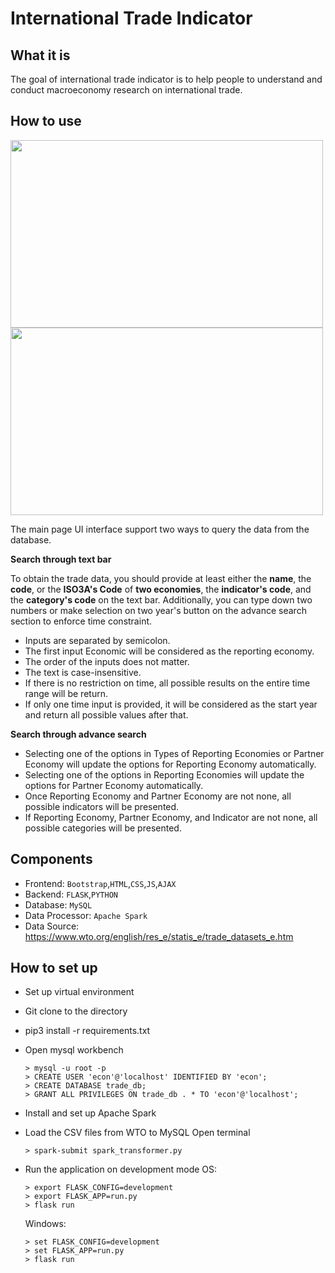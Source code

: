 # International Trade Indicator

## What it is

The goal of international trade indicator is to help people to understand and conduct macroeconomy research on international trade.

## How to use
<img src="https://github.com/Zalelin3/International_Trade_Indicator/blob/main/main.png" width="500" height="300">
<img src="https://github.com/Zalelin3/International_Trade_Indicator/blob/main/reference.png" width="500" height="300">

The main page UI interface support two ways to query the data from the database.

**Search through text bar**

To obtain the trade data, you should provide at least either the **name**, the **code**, or the **ISO3A's Code** of **two economies**, the **indicator's code**, and the **category's code** on the text bar. Additionally, you can type down two numbers or make selection on two year's button on the advance search section to enforce time constraint.
* Inputs are separated by semicolon.
* The first input Economic will be considered as the reporting economy.
* The order of the inputs does not matter.
* The text is case-insensitive.
* If there is no restriction on time, all possible results on the entire time range will be return.
* If only one time input is provided, it will be considered as the start year and return all possible values after that.

**Search through advance search**

* Selecting one of the options in Types of Reporting Economies or Partner Economy will update the options for Reporting Economy automatically.
* Selecting one of the options in Reporting Economies will update the options for Partner Economy automatically.
* Once Reporting Economy and Partner Economy are not none, all possible indicators will be presented.
* If Reporting Economy, Partner Economy, and Indicator are not none, all possible categories will be presented.

## Components

* Frontend: `Bootstrap`,`HTML`,`CSS`,`JS`,`AJAX`
* Backend: `FLASK`,`PYTHON`
* Database: `MySQL`
* Data Processor: `Apache Spark`
* Data Source: https://www.wto.org/english/res_e/statis_e/trade_datasets_e.htm

## How to set up

* Set up virtual environment

* Git clone to the directory

* pip3 install -r requirements.txt

* Open mysql workbench
  ```
  > mysql -u root -p
  > CREATE USER 'econ'@'localhost' IDENTIFIED BY 'econ';
  > CREATE DATABASE trade_db;
  > GRANT ALL PRIVILEGES ON trade_db . * TO 'econ'@'localhost';
  ```
* Install and set up Apache Spark

* Load the CSV files from WTO to MySQL
  Open terminal
  ```
  > spark-submit spark_transformer.py
  ```
* Run the application on development mode
  OS:
  ```
  > export FLASK_CONFIG=development
  > export FLASK_APP=run.py
  > flask run
  ```
  Windows:
  ```
  > set FLASK_CONFIG=development
  > set FLASK_APP=run.py
  > flask run
  ```
